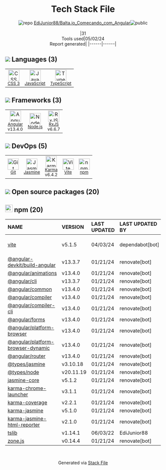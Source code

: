 <!--
&lt;--- Readme.md Snippet without images Start ---&gt;
## Tech Stack
EdiJunior88/Balta.io_Comecando_com_Angular is built on the following main stack:

- [JavaScript](https://developer.mozilla.org/en-US/docs/Web/JavaScript) – Languages
- [TypeScript](http://www.typescriptlang.org) – Languages
- [Angular](https://angular.io) – Javascript MVC Frameworks
- [Node.js](http://nodejs.org/) – Frameworks (Full Stack)
- [RxJS](http://reactivex.io/rxjs/) – Concurrency Frameworks
- [Jasmine](http://jasmine.github.io/) – Javascript Testing Framework
- [Karma](http://karma-runner.github.io/) – Browser Testing
- [Vite](https://vitejs.dev/) – JS Build Tools / JS Task Runners

Full tech stack [here](/techstack.md)

&lt;--- Readme.md Snippet without images End ---&gt;

&lt;--- Readme.md Snippet with images Start ---&gt;
## Tech Stack
EdiJunior88/Balta.io_Comecando_com_Angular is built on the following main stack:

- <img width='25' height='25' src='https://img.stackshare.io/service/1209/javascript.jpeg' alt='JavaScript'/> [JavaScript](https://developer.mozilla.org/en-US/docs/Web/JavaScript) – Languages
- <img width='25' height='25' src='https://img.stackshare.io/service/1612/bynNY5dJ.jpg' alt='TypeScript'/> [TypeScript](http://www.typescriptlang.org) – Languages
- <img width='25' height='25' src='https://img.stackshare.io/service/3745/cb8U-gL6_400x400.jpg' alt='Angular'/> [Angular](https://angular.io) – Javascript MVC Frameworks
- <img width='25' height='25' src='https://img.stackshare.io/service/1011/n1JRsFeB_400x400.png' alt='Node.js'/> [Node.js](http://nodejs.org/) – Frameworks (Full Stack)
- <img width='25' height='25' src='https://img.stackshare.io/service/1796/984368.png' alt='RxJS'/> [RxJS](http://reactivex.io/rxjs/) – Concurrency Frameworks
- <img width='25' height='25' src='https://img.stackshare.io/service/831/7c0b595409af531b9cdeb07f8c513e8b.png' alt='Jasmine'/> [Jasmine](http://jasmine.github.io/) – Javascript Testing Framework
- <img width='25' height='25' src='https://img.stackshare.io/service/1420/TidYGd6a.png' alt='Karma'/> [Karma](http://karma-runner.github.io/) – Browser Testing
- <img width='25' height='25' src='https://img.stackshare.io/service/21547/default_1aeac791cde11ff66cc0b20dcc6144eeb185c905.png' alt='Vite'/> [Vite](https://vitejs.dev/) – JS Build Tools / JS Task Runners

Full tech stack [here](/techstack.md)

&lt;--- Readme.md Snippet with images End ---&gt;
-->
<div align="center">

# Tech Stack File
![](https://img.stackshare.io/repo.svg "repo") [EdiJunior88/Balta.io_Comecando_com_Angular](https://github.com/EdiJunior88/Balta.io_Comecando_com_Angular)![](https://img.stackshare.io/public_badge.svg "public")
<br/><br/>
|31<br/>Tools used|05/02/24 <br/>Report generated|
|------|------|
</div>

## <img src='https://img.stackshare.io/languages.svg'/> Languages (3)
<table><tr>
  <td align='center'>
  <img width='36' height='36' src='https://img.stackshare.io/service/6727/css.png' alt='CSS 3'>
  <br>
  <sub><a href="https://developer.mozilla.org/en-US/docs/Web/CSS/CSS3">CSS 3</a></sub>
  <br>
  <sub></sub>
</td>

<td align='center'>
  <img width='36' height='36' src='https://img.stackshare.io/service/1209/javascript.jpeg' alt='JavaScript'>
  <br>
  <sub><a href="https://developer.mozilla.org/en-US/docs/Web/JavaScript">JavaScript</a></sub>
  <br>
  <sub></sub>
</td>

<td align='center'>
  <img width='36' height='36' src='https://img.stackshare.io/service/1612/bynNY5dJ.jpg' alt='TypeScript'>
  <br>
  <sub><a href="http://www.typescriptlang.org">TypeScript</a></sub>
  <br>
  <sub></sub>
</td>

</tr>
</table>

## <img src='https://img.stackshare.io/frameworks.svg'/> Frameworks (3)
<table><tr>
  <td align='center'>
  <img width='36' height='36' src='https://img.stackshare.io/service/3745/cb8U-gL6_400x400.jpg' alt='Angular'>
  <br>
  <sub><a href="https://angular.io">Angular</a></sub>
  <br>
  <sub>v13.4.0</sub>
</td>

<td align='center'>
  <img width='36' height='36' src='https://img.stackshare.io/service/1011/n1JRsFeB_400x400.png' alt='Node.js'>
  <br>
  <sub><a href="http://nodejs.org/">Node.js</a></sub>
  <br>
  <sub></sub>
</td>

<td align='center'>
  <img width='36' height='36' src='https://img.stackshare.io/service/1796/984368.png' alt='RxJS'>
  <br>
  <sub><a href="http://reactivex.io/rxjs/">RxJS</a></sub>
  <br>
  <sub>v6.6.7</sub>
</td>

</tr>
</table>

## <img src='https://img.stackshare.io/devops.svg'/> DevOps (5)
<table><tr>
  <td align='center'>
  <img width='36' height='36' src='https://img.stackshare.io/service/1046/git.png' alt='Git'>
  <br>
  <sub><a href="http://git-scm.com/">Git</a></sub>
  <br>
  <sub></sub>
</td>

<td align='center'>
  <img width='36' height='36' src='https://img.stackshare.io/service/831/7c0b595409af531b9cdeb07f8c513e8b.png' alt='Jasmine'>
  <br>
  <sub><a href="http://jasmine.github.io/">Jasmine</a></sub>
  <br>
  <sub></sub>
</td>

<td align='center'>
  <img width='36' height='36' src='https://img.stackshare.io/service/1420/TidYGd6a.png' alt='Karma'>
  <br>
  <sub><a href="http://karma-runner.github.io/">Karma</a></sub>
  <br>
  <sub>v6.4.2</sub>
</td>

<td align='center'>
  <img width='36' height='36' src='https://img.stackshare.io/service/21547/default_1aeac791cde11ff66cc0b20dcc6144eeb185c905.png' alt='Vite'>
  <br>
  <sub><a href="https://vitejs.dev/">Vite</a></sub>
  <br>
  <sub></sub>
</td>

<td align='center'>
  <img width='36' height='36' src='https://img.stackshare.io/service/1120/lejvzrnlpb308aftn31u.png' alt='npm'>
  <br>
  <sub><a href="https://www.npmjs.com/">npm</a></sub>
  <br>
  <sub></sub>
</td>

</tr>
</table>


## <img src='https://img.stackshare.io/group.svg' /> Open source packages (20)</h2>

## <img width='24' height='24' src='https://img.stackshare.io/service/1120/lejvzrnlpb308aftn31u.png'/> npm (20)

|NAME|VERSION|LAST UPDATED|LAST UPDATED BY|LICENSE|VULNERABILITIES|
|:------|:------|:------|:------|:------|:------|
|[vite](https://www.npmjs.com/vite)|v5.1.5|04/03/24|dependabot[bot] |N/A|[CVE-2024-31207](https://github.com/advisories/GHSA-8jhw-289h-jh2g) (Moderate)|
|[@angular-devkit/build-angular](https://www.npmjs.com/@angular-devkit/build-angular)|v13.3.7|01/21/24|renovate[bot] |MIT|N/A|
|[@angular/animations](https://www.npmjs.com/@angular/animations)|v13.4.0|01/21/24|renovate[bot] |MIT|N/A|
|[@angular/cli](https://www.npmjs.com/@angular/cli)|v13.3.7|01/21/24|renovate[bot] |MIT|N/A|
|[@angular/common](https://www.npmjs.com/@angular/common)|v13.4.0|01/21/24|renovate[bot] |MIT|N/A|
|[@angular/compiler](https://www.npmjs.com/@angular/compiler)|v13.4.0|01/21/24|renovate[bot] |MIT|N/A|
|[@angular/compiler-cli](https://www.npmjs.com/@angular/compiler-cli)|v13.4.0|01/21/24|renovate[bot] |MIT|N/A|
|[@angular/forms](https://www.npmjs.com/@angular/forms)|v13.4.0|01/21/24|renovate[bot] |MIT|N/A|
|[@angular/platform-browser](https://www.npmjs.com/@angular/platform-browser)|v13.4.0|01/21/24|renovate[bot] |MIT|N/A|
|[@angular/platform-browser-dynamic](https://www.npmjs.com/@angular/platform-browser-dynamic)|v13.4.0|01/21/24|renovate[bot] |MIT|N/A|
|[@angular/router](https://www.npmjs.com/@angular/router)|v13.4.0|01/21/24|renovate[bot] |MIT|N/A|
|[@types/jasmine](https://www.npmjs.com/@types/jasmine)|v3.10.18|01/21/24|renovate[bot] |MIT|N/A|
|[@types/node](https://www.npmjs.com/@types/node)|v20.11.19|01/21/24|renovate[bot] |MIT|N/A|
|[jasmine-core](https://www.npmjs.com/jasmine-core)|v5.1.2|01/21/24|renovate[bot] |MIT|N/A|
|[karma-chrome-launcher](https://www.npmjs.com/karma-chrome-launcher)|v3.1.1|01/21/24|renovate[bot] |MIT|N/A|
|[karma-coverage](https://www.npmjs.com/karma-coverage)|v2.2.1|01/21/24|renovate[bot] |MIT|N/A|
|[karma-jasmine](https://www.npmjs.com/karma-jasmine)|v5.1.0|01/21/24|renovate[bot] |MIT|N/A|
|[karma-jasmine-html-reporter](https://www.npmjs.com/karma-jasmine-html-reporter)|v2.1.0|01/21/24|renovate[bot] |MIT|N/A|
|[tslib](https://www.npmjs.com/tslib)|v1.14.1|06/03/22|EdiJunior88 |0BSD|N/A|
|[zone.js](https://www.npmjs.com/zone.js)|v0.14.4|01/21/24|renovate[bot] |MIT|N/A|

<br/>
<div align='center'>

Generated via [Stack File](https://github.com/marketplace/stack-file)

